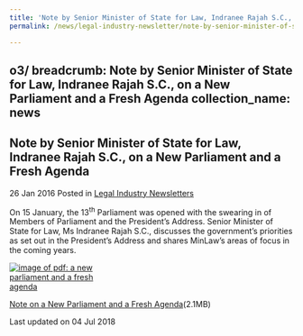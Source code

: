 ```yaml
---
title: 'Note by Senior Minister of State for Law, Indranee Rajah S.C., on a New Parliament and a Fresh Agenda'
permalink: /news/legal-industry-newsletter/note-by-senior-minister-of-state-for-law--indranee-rajah-s-c

---
```

o3/
breadcrumb: Note by Senior Minister of State for Law, Indranee Rajah S.C., on a New Parliament and a Fresh Agenda
collection_name: news
---

<style>
  .image {width: 200px;}
  .image img {max-width: 100%;}
</style>

Note by Senior Minister of State for Law, Indranee Rajah S.C., on a New Parliament and a Fresh Agenda
---

26 Jan 2016 Posted in [Legal Industry Newsletters](/news/legal-industry-newsletters/)

On 15 January, the 13<sup>th</sup> Parliament was opened with the swearing in of Members of Parliament and the President’s Address. Senior Minister of State for Law, Ms Indranee Rajah S.C., discusses the government’s priorities as set out in the President’s Address and shares MinLaw’s areas of focus in the coming years.

<div class="image">
  <a href="/files/NotebySMSANewParliamentandaFreshAgenda.pdf/"><img src="/images/1530696905034.jpg/" alt="image of pdf: a new parliament and a fresh agenda"></a>
</div>

<a href="/files/NotebySMSANewParliamentandaFreshAgenda.pdf/">Note on a New Parliament and a Fresh Agenda</a>(2.1MB)

<p class="right-side-updated">Last updated on 04 Jul 2018</p>
